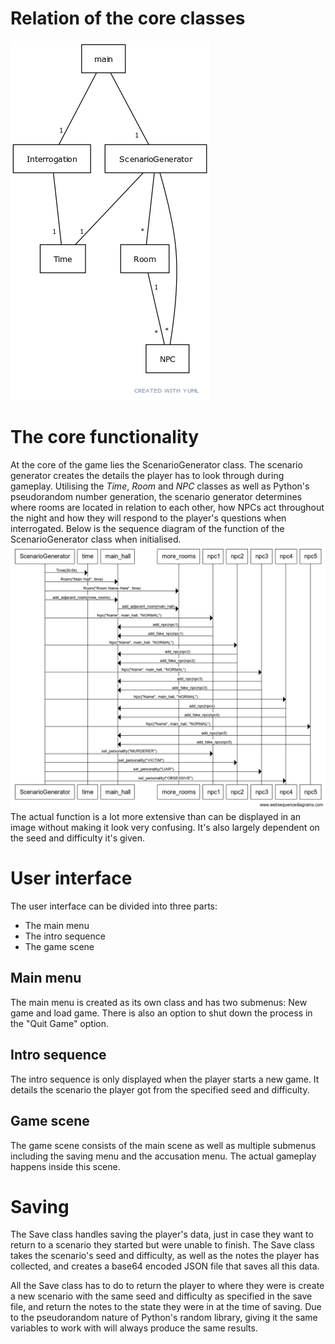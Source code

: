 # Relation of the core classes
<img src="https://github.com/Veloxization/ot-harjoitustyo/blob/master/documentation/images/diagram.png">

# The core functionality
At the core of the game lies the ScenarioGenerator class. The scenario generator creates the details the player has to look through during gameplay. Utilising the _Time_, _Room_ and _NPC_ classes as well as Python's pseudorandom number generation, the scenario generator determines where rooms are located in relation to each other, how NPCs act throughout the night and how they will respond to the player's questions when interrogated. Below is the sequence diagram of the function of the ScenarioGenerator class when initialised.
<img src="https://github.com/Veloxization/ot-harjoitustyo/blob/master/documentation/images/sequence.png">
The actual function is a lot more extensive than can be displayed in an image without making it look very confusing. It's also largely dependent on the seed and difficulty it's given.

# User interface
The user interface can be divided into three parts:
- The main menu
- The intro sequence
- The game scene

## Main menu
The main menu is created as its own class and has two submenus: New game and load game. There is also an option to shut down the process in the "Quit Game" option.

## Intro sequence
The intro sequence is only displayed when the player starts a new game. It details the scenario the player got from the specified seed and difficulty.

## Game scene
The game scene consists of the main scene as well as multiple submenus including the saving menu and the accusation menu. The actual gameplay happens inside this scene.

# Saving
The Save class handles saving the player's data, just in case they want to return to a scenario they started but were unable to finish. The Save class takes the scenario's seed and difficulty, as well as the notes the player has collected, and creates a base64 encoded JSON file that saves all this data.

All the Save class has to do to return the player to where they were is create a new scenario with the same seed and difficulty as specified in the save file, and return the notes to the state they were in at the time of saving. Due to the pseudorandom nature of Python's random library, giving it the same variables to work with will always produce the same results.

